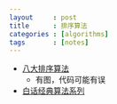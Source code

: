 ```yaml
---
layout     : post
title      : 排序算法
categories : [algorithms]
tags       : [notes]
---
```

- [八大排序算法](http://blog.csdn.net/hguisu/article/details/7776068)
  - 有图，代码可能有误
- [白话经典算法系列](http://blog.csdn.net/column/details/algorithm-easyword.html)
